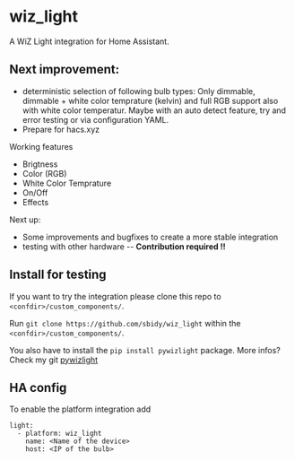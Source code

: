 # wiz_light
A WiZ Light integration for Home Assistant.

## Next improvement:
- deterministic selection of following bulb types: Only dimmable, dimmable + white color temprature (kelvin) and full RGB support also with white color temperatur. Maybe with an auto detect feature, try and error testing or via configuration YAML.
- Prepare for hacs.xyz

Working features 
 - Brigtness
 - Color (RGB)
 - White Color Temprature
 - On/Off
 - Effects

 Next up:
  - Some improvements and bugfixes to create a more stable integration
  - testing with other hardware -- **Contribution required !!**


## Install for testing 
If you want to try the integration please clone this repo to `<confdir>/custom_components/`.

Run `git clone https://github.com/sbidy/wiz_light` within the `<confdir>/custom_components/`.

You also have to install the `pip install pywizlight` package. More infos? Check my git [pywizlight](https://github.com/sbidy/pywizlight)

## HA config
To enable the platform integration add 
```
light:
  - platform: wiz_light
    name: <Name of the device>
    host: <IP of the bulb>
```
